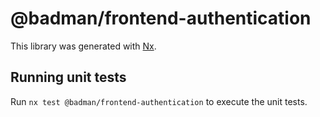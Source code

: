 # @badman/frontend-authentication

This library was generated with [Nx](https://nx.dev).

## Running unit tests

Run `nx test @badman/frontend-authentication` to execute the unit tests.
